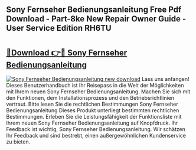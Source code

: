 ## Sony Fernseher Bedienungsanleitung Free Pdf Download - Part-8ke New Repair Owner Guide - User Service Edition RH6TU

# <h2><a href="http://df4buz.blite.top/?on=Sony+Fernseher+Bedienungsanleitung">🔗Download 👉🔴 Sony Fernseher Bedienungsanleitung</a></h2>

[![Sony Fernseher Bedienungsanleitung new download](https://i.imgur.com/lujVjoI.png)](http://df4buz.blite.top/?on=Sony+Fernseher+Bedienungsanleitung)
Lass uns anfangen! Dieses Benutzerhandbuch ist Ihr Reisepass in die Welt der Möglichkeiten mit Ihrem neuen Sony Fernseher Bedienungsanleitung. Machen Sie sich mit den Funktionen, dem Installationsprozess und den Betriebsrichtlinien vertraut. Bitte lesen Sie die rechtlichen Bestimmungen Sony Fernseher Bedienungsanleitung Dieses Produkt unterliegt bestimmten rechtlichen Bestimmungen. Erleben Sie die Leistungsfähigkeit der Funktionsliste mit Ihrem neuen Sony Fernseher Bedienungsanleitung auf Knopfdruck. Ihr Feedback ist wichtig, Sony Fernseher Bedienungsanleitung. Wir schätzen Ihr Feedback und sind bestrebt, einen außergewöhnlichen Kundenservice zu bieten.
